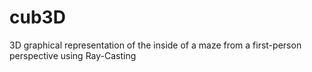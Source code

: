 # cub3D
3D graphical representation of the inside of a maze from a first-person perspective using Ray-Casting

